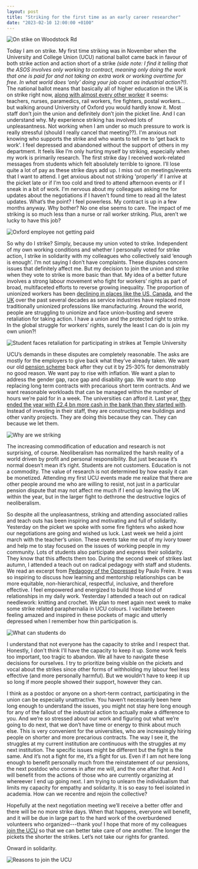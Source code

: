 ```yaml
---
layout: post
title: "Striking for the first time as an early career researcher"
date: "2023-02-10 12:00:00 +0100"
---
```


![On stike on Woodstock Rd](../images/2023/woodstock.jpeg)

Today I am on strike. My first time striking was in November when the University and College Union (UCU) national ballot came back in favour of both strike action and action short of a strike _(side note: I find it telling that the ASOS involves only working to contract, meaning only doing the work that one is paid for and not taking on extra work or working overtime for free. In what world does ‘only’ doing your job count as industrial action?!)_. The national ballot means that basically all of higher education in the UK is on strike right now, [along with almost every other worker](https://youtu.be/x7cfBXsg5fM) it seems: teachers, nurses, paramedics, rail workers, fire fighters, postal workers... but walking around University of Oxford you would hardly know it. Most staff don’t join the union and definitely don’t join the picket line. And I can understand why. My experience striking has involved lots of unpleasantness. Not working when I am under so much pressure to work is really stressful (should I really cancel that meeting??). I'm anxious not knowing who supports the strike and who wants to tell me to 'get back to work'. I feel depressed and abandoned without the support of others in my department. It feels like I’m only hurting myself by striking, especially when my work is primarily research. The first strike day I received work-related messages from students which felt absolutely terrible to ignore. I’ll lose quite a lot of pay as these strike days add up. I miss out on meetings/events that I want to attend. I get anxious about not striking 'properly' if I arrive at the picket late or if I'm too cold and tired to attend afternoon events or if I sneak in a bit of work. I'm nervous about my colleagues asking me for updates about the negotiations if I haven't found time to read all the latest updates. What’s the point? I feel powerless. My contract is up in a few months anyway. Why bother? No one else seems to care. The impact of me striking is so much less than a nurse or rail worker striking. Plus, aren’t we lucky to have this job?

![Oxford employee not getting paid](../images/2023/onstrike.png)

So why do I strike? Simply, because my union voted to strike. Independent of my own working conditions and whether I personally voted for strike action, I strike in solidarity with my colleagues who collectively said ‘enough is enough’. I’m not saying I don’t have complaints. These disputes concern issues that definitely affect me. But my decision to join the union and strike when they vote to strike is more basic than that. My idea of a better future involves a strong labour movement who fight for workers’ rights as part of broad, multifaceted efforts to reverse growing inequality. The proportion of unionized workers has been [declining in places like the US, Canada](https://youtu.be/KtxITylE73U), and the [UK](https://assets.publishing.service.gov.uk/government/uploads/system/uploads/attachment_data/file/1077904/Trade_Union_Membership_UK_1995-2021_statistical_bulletin.pdf) over the past several decades as service industries have replaced more traditionally unionized professions like manufacturing. Around the world, people are struggling to unionize and face union-busting and severe retaliation for taking action. I have a union and the protected right to strike. In the global struggle for workers’ rights, surely the least I can do is join my own union?! 

![Student faces retaliation for participating in strikes at Temple University](../images/2023/retaliation.png)

UCU’s demands in these disputes are completely reasonable. The asks are mostly for the employers to give back what they’ve already taken. We want our old [pension scheme](https://twitter.com/cupofassam/status/1624814261313708032?s=20&t=flKh06dHXk5y_JArCk5m3A) back after they cut it by 25-30% for demonstrably no good reason. We want pay to rise with inflation. We want a plan to address the gender gap, race gap and disability gap. We want to stop replacing long term contracts with precarious short term contracts. And we want reasonable workloads that can be managed within the number of hours we’re paid for in a week. The universities can afford it. Last year, [they ended the year with £2.4 bn more cash in the bank than they started with](https://www.ucu.org.uk/article/12469/FAQs#Don't_we_need_to_campaign_for_more_funding_for_the_sector_before_we_can_get_a_significant_pay_rise_and_more_investment_in_staff?_). Instead of investing in their staff, they are constructing new buildings and other vanity projects. They are doing this because they can. They can because we let them.

![Why are we striking](../images/2023/why.png)

The increasing commodification of education and research is not surprising, of course. Neoliberalism has normalized the harsh reality of a world driven by profit and personal responsibility. But just because it’s normal doesn’t mean it’s right. Students are not customers. Education is not a commodity. The value of research is not determined by how easily it can be monetized. Attending my first UCU events made me realize that there are other people around me who are willing to resist, not just in a particular pension dispute that may not affect me much if I end up leaving the UK within the year, but in the larger fight to dethrone the destructive logics of neoliberalism. 

So despite all the unpleasantness, striking and attending associated rallies and teach outs has been inspiring and motivating and full of solidarity. Yesterday on the picket we spoke with some fire fighters who asked how our negotiations are going and wished us luck. Last week we held a joint march with the teacher’s union. These events take me out of my ivory tower and help me to stay focused on the issues of working people in my community. Lots of students also participate and express their solidarity. They know that this affects them too. During the second week of strikes last autumn, I attended a teach out on radical pedagogy with staff and students. We read an excerpt from [Pedagogy of the Oppressed](https://en.wikipedia.org/wiki/Pedagogy_of_the_Oppressed) by Paulo Freire. It was so inspiring to discuss how learning and mentorship relationships can be more equitable, non-hierarchical, respectful, inclusive, and therefore effective. I feel empowered and energized to build those kind of relationships in my daily work. Yesterday I attended a teach out on radical needlework: knitting and crochet. We plan to meet again next week to make some strike related paraphernalia in UCU colours. I vacillate between feeling amazed and inspired in these pockets of magic and utterly depressed when I remember how thin participation is.

![What can students do](../images/2023/forstudents.png)

I understand that not everyone has the capacity to strike and I respect that. Honestly, I don't think I'll have the capacity to keep it up. Some work feels too important, too tragic to abandon. We all have to navigate these decisions for ourselves. I try to prioritize being visible on the pickets and vocal about the strikes since other forms of withholding my labour feel less effective (and more personally harmful). But we wouldn't have to keep it up so long if more people showed their support, however they can. 

I think as a postdoc or anyone on a short-term contract, participating in the union can be especially unattractive. You haven’t necessarily been here long enough to understand the issues, you might not stay here long enough for any of the fallout of the industrial action to actually make a difference to you. And we’re so stressed about our work and figuring out what we’re going to do next, that we don’t have time or energy to think about much else. This is very convenient for the universities, who are increasingly hiring people on shorter and more precarious contracts. The way I see it, the struggles at my current institution are continuous with the struggles at my next institution. The specific issues might be different but the fight is the same. And it’s not a fight for me, it’s a fight for us. Even if I am not here long enough to benefit personally much from the reinstatement of our pensions, the next postdoc who comes in after me will, and the one after that. And I will benefit from the actions of those who are currently organizing at whereever I end up going next. I am trying to unlearn the individualism that limits my capacity for empathy and solidarity. It is so easy to feel isolated in academia. How can we recentre and rejoin the collective?

Hopefully at the next negotiation meeting we’ll receive a better offer and there will be no more strike days. When that happens, everyone will benefit, and it will be due in large part to the hard work of the overburdened volunteers who organized---thank you! I hope that more of my colleagues [join the UCU](https://www.ucu.org.uk/join) so that we can better take care of one another. The longer the pickets the shorter the strikes. Let’s not take our rights for granted.

Onward in solidarity.

![Reasons to join the UCU](https://www.ucu.org.uk/media/13280/ucuRISING---5-reasons-to-join-UCU/large/ucuRISING_5reasonstojoin_poster_.png)
